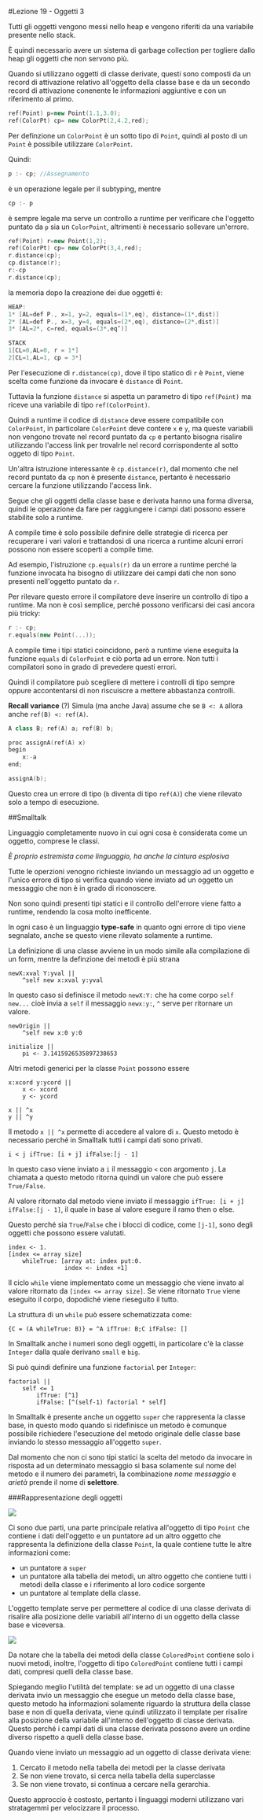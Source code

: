 #Lezione 19 - Oggetti 3

Tutti gli oggetti vengono messi nello heap e vengono riferiti da una variabile presente nello stack.

È quindi necessario avere un sistema di garbage collection per togliere dallo heap gli oggetti che non servono più.

Quando si utilizzano oggetti di classe derivate, questi sono composti da un record di attivazione relativo all'oggetto della classe base e da un secondo record di attivazione conenente le informazioni aggiuntive e con un riferimento al primo.

```c++
ref(Point) p=new Point(1.1,3.0); 
ref(ColorPt) cp= new ColorPt(2,4.2,red);
```

Per definzione un `ColorPoint` è un sotto tipo di `Point`, quindi al posto di un `Point` è possibile utilizzare `ColorPoint`.

Quindi:

```c++
p :- cp; //Assegnamento
```

è un operazione legale per il subtyping, mentre

```c++
cp :- p
```

è sempre legale ma serve un controllo a runtime per verificare che l'oggetto puntato da `p` sia un `ColorPoint`, altrimenti è necessario sollevare un'errore.

```c++
ref(Point) r=new Point(1,2); 
ref(ColorPt) cp= new ColorPt(3,4,red); 
r.distance(cp);cp.distance(r);r:-cpr.distance(cp);
```

la memoria dopo la creazione dei due oggetti è:

```c++
HEAP:
1* [AL=def P., x=1, y=2, equals=(1*,eq), distance=(1*,dist)]
2* [AL=def P., x=3, y=4, equals=(2*,eq), distance=(2*,dist)]
3* [AL=2*, c=red, equals=(3*,eq’)]

STACK
1[CL=0,AL=0, r = 1*]
2[CL=1,AL=1, cp = 3*]
```

Per l'esecuzione di `r.distance(cp)`, dove il tipo statico di `r` è `Point`, viene scelta come funzione da invocare è `distance` di `Point`.

Tuttavia la funzione `distance` si aspetta un parametro di tipo `ref(Point)` ma riceve una variabile di tipo `ref(ColorPoint)`.

Quindi a runtime il codice di `distance` deve essere compatibile con `ColorPoint`, in particolare `ColorPoint` deve contere `x` e `y`, ma queste variabili non vengono trovate nel record puntato da `cp` e pertanto bisogna risalire utilizzando l'access link per trovalrle nel record corrispondente al sotto oggeto di tipo `Point`.

Un'altra istruzione interessante è `cp.distance(r)`, dal momento che nel record puntato da `cp` non è presente `distance`, pertanto è necessario cercare la funzione utilizzando l'access link.

Segue che gli oggetti della classe base e derivata hanno una forma diversa, quindi le operazione da fare per raggiungere i campi dati possono essere stabilite solo a runtime.

A compile time è solo possibile definire delle strategie di ricerca per recuperare i vari valori e trattandosi di una ricerca a runtime alcuni errori possono non essere scoperti a compile time.

Ad esempio, l'istruzione `cp.equals(r)` da un errore a runtime perché la funzione invocata ha bisogno di utilizzare dei campi dati che non sono presenti nell'oggetto puntato da `r`.

Per rilevare questo errore il compilatore deve inserire un controllo di tipo a runtime.
Ma non è così semplice, perché possono verificarsi dei casi ancora più tricky:

```c++
r :- cp;
r.equals(new Point(...));
```

A compile time i tipi statici coincidono, però a runtime viene eseguita la funzione `equals` di `ColorPoint` e ciò porta ad un errore.
Non tutti i compilatori sono in grado di prevedere questi errori.

Quindi il compilatore può scegliere di mettere i controlli di tipo sempre oppure accontentarsi di non riscuiscre a mettere abbastanza controlli.

**Recall variance** (?) Simula (ma anche Java) assume che se `B <: A` allora anche `ref(B) <: ref(A)`.

```c++
A class B; ref(A) a; ref(B) b;

proc assignA(ref(A) x) 
begin    x:-aend;

assignA(b);
```
Questo crea un errore di tipo (`b` diventa di tipo `ref(A)`) che viene rilevato solo a tempo di esecuzione.

##Smalltalk

Linguaggio completamente nuovo in cui ogni cosa è considerata come un oggetto, comprese le classi.

*È proprio estremista come linguaggio, ha anche la cintura esplosiva*

Tutte le operzioni venogno richieste inviando un messaggio ad un oggetto e l'unico errore di tipo si verifica quando viene inviato ad un oggetto un messaggio che non è in grado di riconoscere.

Non sono quindi presenti tipi statici e il controllo dell'errore viene fatto a runtime, rendendo la cosa molto inefficente.

In ogni caso è un linguaggio **type-safe** in quanto ogni errore di tipo viene segnalato, anche se questo viene rilevato solamente a runtime.

La definizione di una classe avviene in un modo simile alla compilazione di un form, mentre la definzione dei metodi è più strana

```obj-c
newX:xval Y:yval ||
    ^self new x:xval y:yval
```

In questo caso si definisce il metodo `newX:Y:` che ha come corpo `self new...` cioè invia a `self` il messaggio `newx:y:`, `^` serve per ritornare un valore.

```obj-c
newOrigin ||
    ^self new x:0 y:0

initialize ||
    pi <- 3.1415926535897238653
```

Altri metodi generici per la classe `Point` possono essere

```obj-c
x:xcord y:ycord ||
    x <- xcord
    y <- ycord

x || ^x
y || ^y
```

Il metodo `x || ^x` permette di accedere al valore di `x`. Questo metodo è necessario perché in Smalltalk tutti i campi dati sono privati.

```obj-c
i < j ifTrue: [i + j] ifFalse:[j - 1]
```

In questo caso viene inviato a `i` il messaggio `<` con argomento `j`.
La chiamata a questo metodo ritorna quindi un valore che può essere `True/False`.

Al valore ritornato dal metodo viene inviato il messaggio `ifTrue: [i + j] ifFalse:[j - 1]`, il quale in base al valore esegure il ramo then o else.

Questo perché sia `True`/`False` che i blocci di codice, come `[j-1]`,  sono degli oggetti che possono essere valutati.

```obj-c
index <- 1.[index <= array size]    whileTrue: [array at: index put:0. 
                index <- index +1]
```

Il ciclo `while` viene implementato come un messaggio che viene invato al valore ritornato da `[index <= array size]`.
Se viene ritornato `True` viene eseguito il corpo, dopodiché viene rieseguito il tutto.

La struttura di un `while` può essere schematizzata come:

```obj-c
{C = (A whileTrue: B)} = ^A ifTrue: B;C ifFalse: []
```

In Smalltalk anche i numeri sono degli oggetti, in particolare c'è la classe `Integer` dalla quale derivano `small` e `big`.

Si può quindi definire una funzione `factorial` per `Integer`:

```obj-c
factorial ||
    self <= 1
        ifTrue: [^1]
        ifFalse: [^(self-1) factorial * self]
```

In Smalltalk è presente anche un oggetto `super` che rappresenta la classe base, in questo modo quando si ridefinisce un metodo è comunque possibile richiedere l'esecuzione del metodo originale delle classe base inviando lo stesso messaggio all'oggetto `super`.

Dal momento che non ci sono tipi statici la scelta del metodo da invocare in risposta ad un determinato messaggio si basa solamente sul nome del metodo e il numero dei parametri, la combinazione *nome messaggio* e *arietà* prende il nome di **selettore**.

###Rappresentazione degli oggetti

![](./immagini/l19-oggetti.png)

Ci sono due parti, una parte principale relativa all'oggetto di tipo `Point` che contiene i dati dell'oggetto e un puntatore ad un altro oggetto che rappresenta la definizione della classe `Point`, la quale contiene tutte le altre informazioni come:

- un puntatore a `super`
- un puntatore alla tabella dei metodi, un altro oggetto che contiene tutti i metodi della classe e i riferimento al loro codice sorgente
- un puntatore al template della classe.

L'oggetto template serve per permettere al codice di una classe derivata di risalire alla posizione delle variabili all'interno di un oggetto della classe base e viceversa.

![](./immagini/l19-oggetto-2.png)

Da notare che la tabella dei metodi della classe `ColoredPoint` contiene solo i nuovi metodi, inoltre, l'oggetto di tipo `ColoredPoint` contiene tutti i campi dati, compresi quelli della classe base.

Spiegando meglio l'utilità del template: se ad un oggetto di una classe derivata invio un messaggio che esegue un metodo della classe base, questo metodo ha informazioni solamente riguardo la struttura della classe base e non di quella derivata, viene quindi utilizzato il template per risalire alla posizione della variabile all'interno dell'oggetto di classe derivata.
Questo perché i campi dati di una classe derivata possono avere un ordine diverso rispetto a quelli della classe base.

Quando viene inviato un messaggio ad un oggetto di classe derivata viene:

1. Cercato il metodo nella tabella dei metodi per la classe derivata
2. Se non viene trovato, si cerca nella tabella della superclasse
3. Se non viene trovato, si continua a cercare nella gerarchia.

Questo approccio è costosto, pertanto i linguaggi moderni utilizzano vari stratagemmi per velocizzare il processo.